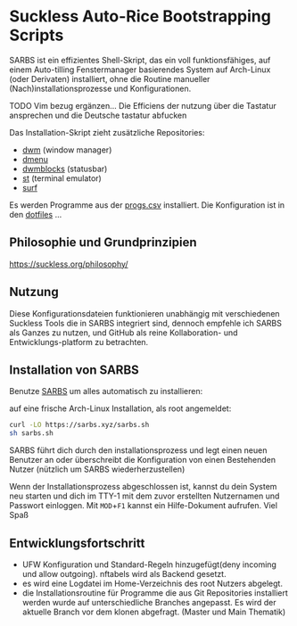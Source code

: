 # Suckless Auto-Rice Bootstrapping Scripts

SARBS ist ein effizientes Shell-Skript, das ein voll funktionsfähiges, auf einem Auto-tilling Fenstermanager basierendes System auf Arch-Linux (oder Derivaten) installiert, ohne die Routine manueller (Nach)installationsprozesse und Konfigurationen.

TODO Vim bezug ergänzen... Die Efficiens der nutzung über die Tastatur ansprechen und die Deutsche tastatur abfucken

Das Installation-Skript zieht zusätzliche Repositories:
- [dwm](https://github.com/Sergi-us/dwm) (window manager)
- [dmenu](https://github.com/Sergi-us/dmenu)
- [dwmblocks](https://github.com/Sergi-us/dwmblocks) (statusbar)
- [st](https://github.com/Sergi-us/st) (terminal emulator)
- [surf](https://github.com/Sergi-us/surf)

Es werden Programme aus der [progs.csv](https://github.com/Sergi-us/SARBS/blob/main/progs.csv) installiert. Die Konfiguration ist in den [dotfiles](https://github.com/Sergi-us/dotfiles) ...

## Philosophie und Grundprinzipien

https://suckless.org/philosophy/

## Nutzung

Diese Konfigurationsdateien funktionieren unabhängig mit verschiedenen Suckless Tools die in SARBS integriert sind, dennoch empfehle ich SARBS als Ganzes zu nutzen, und GitHub als reine Kollaboration- und Entwicklungs-platform zu betrachten.

## Installation von SARBS

Benutze [SARBS](https://sarbs.xyz) um alles automatisch zu installieren:

auf eine frische Arch-Linux Installation, als root angemeldet:



```bash
curl -LO https://sarbs.xyz/sarbs.sh
sh sarbs.sh
```

SARBS führt dich durch den installationsprozess und legt einen neuen Benutzer an oder überschreibt die Konfiguration von einen Bestehenden Nutzer (nützlich um SARBS wiederherzustellen)

Wenn der Installationsprozess abgeschlossen ist, kannst du dein System neu starten und dich im TTY-1 mit dem zuvor erstellten Nutzernamen und Passwort einloggen.
Mit `MOD`+`F1` kannst ein Hilfe-Dokument aufrufen. Viel Spaß

## Entwicklungsfortschritt
- UFW Konfiguration und Standard-Regeln hinzugefügt(deny incoming und allow outgoing). nftabels wird als Backend gesetzt.
- es wird eine Logdatei im Home-Verzeichnis des root Nutzers abgelegt.
- die Installationsroutine für Programme die aus Git Repositories installiert werden wurde auf unterschiedliche Branches angepasst. Es wird der aktuelle Branch vor dem klonen abgefragt. (Master und Main Thematik)
